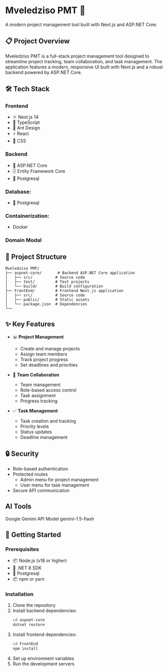 # Mveledziso PMT 🚀

A modern project management tool built with Next.js and ASP.NET Core.
## 📋 Project Overview

Mveledziso PMT is a full-stack project management tool designed to streamline project tracking, team collaboration, and task management. The application features a modern, responsive UI built with Next.js and a robust backend powered by ASP.NET Core.

## 🛠️ Tech Stack

### Frontend
- ⚛️ Next.js 14
- 📝 TypeScript
- 🎨 Ant Design
- ⚡ React
- 💅 CSS

### Backend
- 🔷 ASP.NET Core
- 🗄️ Entity Framework Core
- 💾 Postgresql

 ### Database:
- 💾 Postgresql

### Containerization:
 - Docker

### Domain Modal



## 📁 Project Structure

```
Mveledziso PMT/
├── aspnet-core/       # Backend ASP.NET Core application
│   ├── src/          # Source code
│   ├── test/         # Test projects
│   └── build/        # Build configuration
├── FrontEnd/         # Frontend Next.js application
│   ├── src/          # Source code
│   ├── public/       # Static assets
│   └── package.json  # Dependencies
└── 
```

## ✨ Key Features

- 📊 **Project Management**
  - Create and manage projects
  - Assign team members
  - Track project progress
  - Set deadlines and priorities

- 👥 **Team Collaboration**
  - Team management
  - Role-based access control
  - Task assignment
  - Progress tracking

- ✅ **Task Management**
  - Task creation and tracking
  - Priority levels
  - Status updates
  - Deadline management

## 🔒 Security

- Role-based authentication
- Protected routes
  - Admin menu for project management
  - User menu for task management
- Secure API communication

## AI Tools

Google Gemini API 
Model gemini-1.5-flash

## 🚀 Getting Started

### Prerequisites

- 📦 Node.js (v18 or higher)
- 🔷 .NET 8 SDK
- 💾 Postgresql
- 📦 npm or yarn

### Installation

1. Clone the repository
2. Install backend dependencies:
   ```bash
   cd aspnet-core
   dotnet restore
   ```
3. Install frontend dependencies:
   ```bash
   cd FrontEnd
   npm install
   ```
4. Set up environment variables
5. Run the development servers

